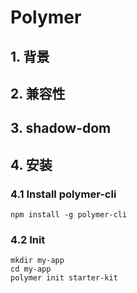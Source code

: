 # Polymer

## 1. 背景

## 2. 兼容性

## 3. shadow-dom

## 4. 安装

### 4.1 Install polymer-cli

```
npm install -g polymer-cli
```

### 4.2 Init
```
mkdir my-app
cd my-app
polymer init starter-kit
```
